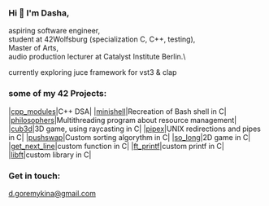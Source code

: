 ### Hi 👋 I'm Dasha,

aspiring software engineer,\
student at 42Wolfsburg (specialization C, C++, testing),\
Master of Arts,\
audio production lecturer at Catalyst Institute Berlin.\

currently exploring juce framework for vst3 & clap

### some of my 42 Projects:

|[cpp_modules](https://github.com/dashadsh/cpp)|C++ DSA|
|[minishell](https://github.com/dashadsh/minishell)|Recreation of Bash shell in C|
|[philosophers](https://github.com/dashadsh/philo)|Multithreading program about resource management|
|[cub3d](https://github.com/dashadsh/cub3d)|3D game, using raycasting in C|
|[pipex](https://github.com//dashadsh/pipex)|UNIX redirections and pipes in C|
|[pushswap](https://github.comdashadsh/push_swap)|Custom sorting algorythm in C|
|[so_long](https://github.com/dashadsh/so_long)|2D game in C|
|[get_next_line](https://github.com/dashadsh/get_next_line)|custom function in C|
|[ft_printf](https://github.com/dashadsh/ft_printf)|custom printf in C|
|[libft](https://github.com/dashadsh/libft_extended)|custom library in C|

### Get in touch: 
d.goremykina@gmail.com
<!--
**dashadsh/dashadsh** is a ✨ _special_ ✨ repository because its `README.md` (this file) appears on your GitHub profile.

Here are some ideas to get you started:

- 🔭 I’m currently working on ...
- 🌱 I’m currently learning ...
- 👯 I’m looking to collaborate on ...
- 🤔 I’m looking for help with ...
- 💬 Ask me about ...
- 📫 How to reach me: ...
- 😄 Pronouns: ...
- ⚡ Fun fact: ...
-->
